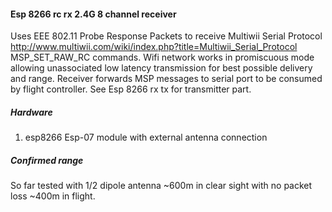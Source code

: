 #### Esp 8266 rc rx 2.4G 8 channel receiver
Uses EEE 802.11 Probe Response Packets to receive Multiwii Serial Protocol http://www.multiwii.com/wiki/index.php?title=Multiwii_Serial_Protocol 
MSP_SET_RAW_RC commands. Wifi network works in promiscuous mode allowing unassociated low latency transmission for best possible delivery and range.
Receiver forwards MSP messages to serial port to be consumed by flight controller.
See Esp 8266 rx tx for transmitter part.  
##### Hardware
1. esp8266 Esp-07 module with external antenna connection
##### Confirmed range
So far tested with 1/2 dipole antenna
~600m in clear sight with no packet loss
~400m in flight.
  
 
 